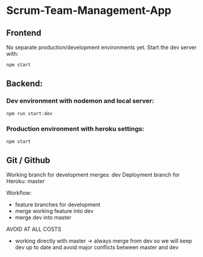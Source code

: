 # Scrum-Team-Management-App

## Frontend
No separate production/development environments yet. Start the dev server with:
```js
npm start 
```
## Backend:
### Dev environment with nodemon and local server:
```js
npm run start:dev
```
### Production environment with heroku settings:
```js
npm start
```

## Git / Github

Working branch for development merges: dev
Deployment branch for Heroku: master

Workflow: 
- feature branches for development
- merge working feature into dev
- merge dev into master

AVOID AT ALL COSTS
- working directly with master -> always merge from dev so we will keep dev up to date and avoid major conflicts between master and dev